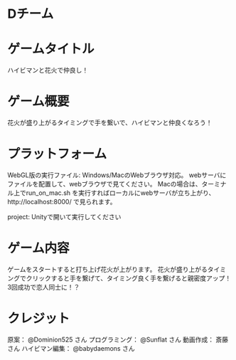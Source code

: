 # Dチーム

# ゲームタイトル

ハイビマンと花火で仲良し！


# ゲーム概要

花火が盛り上がるタイミングで手を繋いで、ハイビマンと仲良くなろう！


# プラットフォーム

WebGL版の実行ファイル:
    Windows/MacのWebブラウザ対応。
    webサーバにファイルを配置して、webブラウザで見てください。
    Macの場合は、ターミナル上でrun_on_mac.sh を実行すればローカルにwebサーバが立ち上がり、http://localhost:8000/ で見られます。

project:
    Unityで開いて実行してください

# ゲーム内容

ゲームをスタートすると打ち上げ花火が上がります。
花火が盛り上がるタイミングでクリックすると手を繋げて、タイミング良く手を繋げると親密度アップ！
3回成功で恋人同士に！？


# クレジット

原案： @Dominion525 さん
プログラミング： @Sunflat さん
動画作成： 斎藤さん
ハイビマン編集： @babydaemons さん


